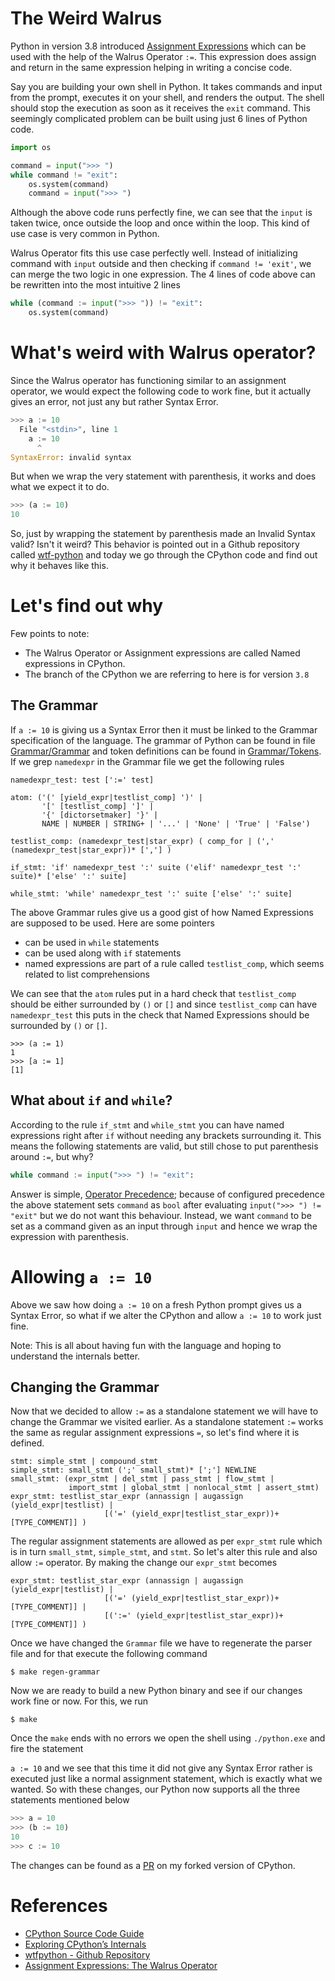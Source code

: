 # The Weird Walrus

Python in version 3.8 introduced [Assignment Expressions](https://realpython.com/lessons/assignment-expressions/) which can be used with the help of the Walrus Operator `:=`. This expression does assign and return in the same expression helping in writing a concise code.

Say you are building your own shell in Python. It takes commands and input from the prompt, executes it on your shell, and renders the output. The shell should stop the execution as soon as it receives the `exit` command. This seemingly complicated problem can be built using just 6 lines of Python code.

```python
import os

command = input(">>> ")
while command != "exit":
    os.system(command)
    command = input(">>> ")
```

Although the above code runs perfectly fine, we can see that the `input` is taken twice, once outside the loop and once within the loop. This kind of use case is very common in Python.

Walrus Operator fits this use case perfectly well. Instead of initializing command with `input` outside and then checking if `command != 'exit'`, we can merge the two logic in one expression. The 4 lines of code above can be rewritten into the most intuitive 2 lines

```python
while (command := input(">>> ")) != "exit":
    os.system(command)
```

# What's weird with Walrus operator?

Since the Walrus operator has functioning similar to an assignment operator, we would expect the following code to work fine, but it actually gives an error, not just any but rather Syntax Error.

```python
>>> a := 10
  File "<stdin>", line 1
    a := 10
      ^
SyntaxError: invalid syntax
```

But when we wrap the very statement with parenthesis, it works and does what we expect it to do.

```python
>>> (a := 10)
10
```

So, just by wrapping the statement by parenthesis made an Invalid Syntax valid? Isn't it weird? This behavior is pointed out in a Github repository called [wtf-python](https://github.com/satwikkansal/wtfpython#-first-things-first-) and today we go through the CPython code and find out why it behaves like this.

# Let's find out why

Few points to note:

- The Walrus Operator or Assignment expressions are called Named expressions in CPython.
- The branch of the CPython we are referring to here is for version `3.8`

## The Grammar

If `a := 10` is giving us a Syntax Error then it must be linked to the Grammar specification of the language. The grammar of Python can be found in file [Grammar/Grammar](https://github.com/python/cpython/blob/3.8/Grammar/Grammar) and token definitions can be found in [Grammar/Tokens](https://github.com/python/cpython/blob/3.8/Grammar/Tokens). If we grep `namedexpr` in the Grammar file we get the following rules

```
namedexpr_test: test [':=' test]

atom: ('(' [yield_expr|testlist_comp] ')' |
       '[' [testlist_comp] ']' |
       '{' [dictorsetmaker] '}' |
       NAME | NUMBER | STRING+ | '...' | 'None' | 'True' | 'False')

testlist_comp: (namedexpr_test|star_expr) ( comp_for | (',' (namedexpr_test|star_expr))* [','] )

if_stmt: 'if' namedexpr_test ':' suite ('elif' namedexpr_test ':' suite)* ['else' ':' suite]

while_stmt: 'while' namedexpr_test ':' suite ['else' ':' suite]
```

The above Grammar rules give us a good gist of how Named Expressions are supposed to be used. Here are some pointers

- can be used in `while` statements
- can be used along with `if` statements
- named expressions are part of a rule called `testlist_comp`, which seems related to list comprehensions

We can see that the `atom` rules put in a hard check that `testlist_comp` should be either surrounded by `()` or `[]` and since `testlist_comp` can have `namedexpr_test` this puts in the check that Named Expressions should be surrounded by `()` or `[]`. 

```
>>> (a := 1)
1
>>> [a := 1]
[1]
```

## What about `if` and `while`?

According to the rule `if_stmt` and `while_stmt` you can have named expressions right after `if` without needing any brackets surrounding it. This means the following statements are valid, but still chose to put parenthesis around `:=`, but why?

```python
while command := input(">>> ") != "exit":
```

Answer is simple, [Operator Precedence](https://en.wikipedia.org/wiki/Order_of_operations); because of configured precedence the above statement sets `command` as `bool` after evaluating `input(">>> ") != "exit"` but we do not want this behaviour. Instead, we want `command` to be set as a command given as an input through `input` and hence we wrap the expression with parenthesis.

# Allowing `a := 10`

Above we saw how doing `a := 10` on a fresh Python prompt gives us a Syntax Error, so what if we alter the CPython and allow `a := 10` to work just fine.

Note: This is all about having fun with the language and hoping to understand the internals better.

## Changing the Grammar

Now that we decided to allow `:=` as a standalone statement we will have to change the Grammar we visited earlier. As a standalone statement `:=` works the same as regular assignment expressions `=`, so let's find where it is defined. 

```
stmt: simple_stmt | compound_stmt
simple_stmt: small_stmt (';' small_stmt)* [';'] NEWLINE
small_stmt: (expr_stmt | del_stmt | pass_stmt | flow_stmt |
             import_stmt | global_stmt | nonlocal_stmt | assert_stmt)
expr_stmt: testlist_star_expr (annassign | augassign (yield_expr|testlist) |
                     [('=' (yield_expr|testlist_star_expr))+ [TYPE_COMMENT]] )
```

The regular assignment statements are allowed as per `expr_stmt` rule which is in turn `small_stmt`, `simple_stmt`, and `stmt`. So let's alter this rule and also allow `:=` operator. By making the change our `expr_stmt` becomes

```
expr_stmt: testlist_star_expr (annassign | augassign (yield_expr|testlist) |
                     [('=' (yield_expr|testlist_star_expr))+ [TYPE_COMMENT]] |
                     [(':=' (yield_expr|testlist_star_expr))+ [TYPE_COMMENT]] )
```

Once we have changed the `Grammar` file we have to regenerate the parser file and for that execute the following command

```
$ make regen-grammar
```

Now we are ready to build a new Python binary and see if our changes work fine or now. For this, we run

```
$ make
```

Once the `make` ends with no errors we open the shell using `./python.exe` and fire the statement

 `a := 10` and we see that this time it did not give any Syntax Error rather is executed just like a normal assignment statement, which is exactly what we wanted. So with these changes, our Python now supports all the three statements mentioned below

```python
>>> a = 10
>>> (b := 10)
10
>>> c := 10
```

The changes can be found as a [PR](https://github.com/arpitbbhayani/cpython/pull/8) on my forked version of CPython.

# References

- [CPython Source Code Guide](https://realpython.com/cpython-source-code-guide/)
- [Exploring CPython’s Internals](https://devguide.python.org/exploring/)
- [wtfpython - Github Repository](https://github.com/satwikkansal/wtfpython)
- [Assignment Expressions: The Walrus Operator](https://realpython.com/lessons/assignment-expressions/)
